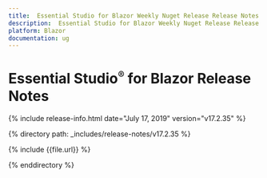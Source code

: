 ```yaml
---
title:  Essential Studio for Blazor Weekly Nuget Release Release Notes  
description:  Essential Studio for Blazor Weekly Nuget Release Release Notes  
platform: Blazor
documentation: ug
---
```


# Essential Studio<sup style="font-size:70%">&reg;</sup> for Blazor  Release Notes  

{% include release-info.html date="July 17, 2019"  version="v17.2.35" %} 

{% directory path: _includes/release-notes/v17.2.35 %}

{% include {{file.url}} %}

{% enddirectory %}

